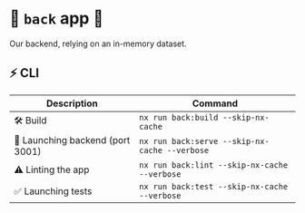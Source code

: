 # 🚀 `back` app 🚀

Our backend, relying on an in-memory dataset.

## ⚡ CLI

|                 Description                           |           Command                                                     |
| ------------------------------------------------ | --------------------------------------------------------------------- |
| 🛠️ Build  |`nx run back:build --skip-nx-cache `|
| 🚀 Launching backend (port 3001) |`nx run back:serve --skip-nx-cache --verbose`|
| ⚠️ Linting the app |`nx run back:lint --skip-nx-cache --verbose`|
| ✅ Launching tests |`nx run back:test --skip-nx-cache --verbose`|


